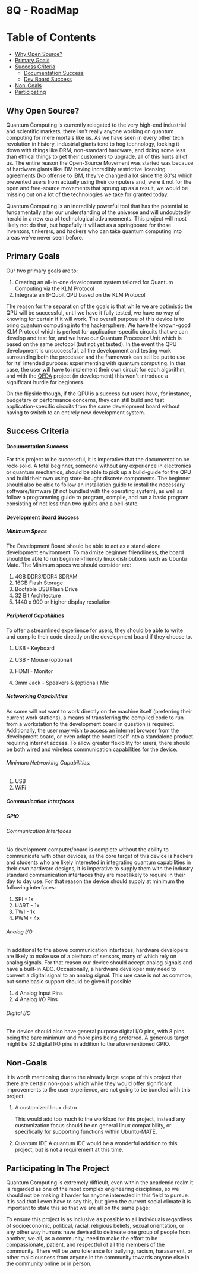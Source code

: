 # 8Q - RoadMap

Table of Contents
===============

* [Why Open Source?](#why-open-source)
* [Primary Goals](#primary-goals)
* [Success Criteria](#success-criteria)
  * [Documentation Success](#documentation-success)
  * [Dev Board Success](#development-board-success)
* [Non-Goals](#non-goals)
* [Participating](participating-in-the-project)

## Why Open Source?

Quantum Computing is currently relegated to the very high-end industrial and scientific markets, there isn't really anyone working on quantum computing for mere mortals like us. As we have seen in every other tech revolution in history, industrial giants tend to hog technology, locking it down with things like DRM, non-standard hardware, and doing some less than ethical things to get their customers to upgrade, all of this hurts all of us. The entire reason the Open-Source Movement was started was because of hardware giants like IBM having incredibly restrictive licensing agreements (No offense to IBM, they've changed a lot since the 80's) which prevented users from actually using their computers and, were it not for the open and free-source movements that sprung up as a result, we would be missing out on a lot of the technologies we take for granted today.

Quantum Computing is an incredibly powerful tool that has the potential to fundamentally alter our understanding of the universe and will undoubtedly herald in a new era of technological advancements. This project will most likely not do that, but hopefully it will act as a springboard for those inventors, tinkerers, and hackers who can take quantum computing into areas we've never seen before.

## Primary Goals

Our two primary goals are to:

1. Creating an all-in-one development system tailored for Quantum Computing via the KLM Protocol
2. Integrate an 8-Qubit QPU based on the KLM Protocol

The reason for the separation of the goals is that while we are optimistic the QPU will be successful, until we have it fully tested, we have no way of knowing for certain if it will work. The overall purpose of this device is to bring quantum computing into the hackersphere. We have the known-good KLM Protocol which is perfect for application-specific circuits that we can develop and test for, and we have our Quantum Processor Unit which is based on the same protocol (but not yet tested). In the event the QPU development is unsuccessful, all the development and testing work surrounding both the processor and the framework can still be put to use for its' intended purpose: experimenting with quantum computing. In that case, the user will have to implement their own circuit for each algorithm, and with the [QEDA](github.com/Spooky-Manufacturing/QEDA) project (in development) this won't introduce a significant hurdle for beginners.

On the flipside though, if the QPU is a success but users have, for instance, budgetary or performance concerns, they can still build and test application-specific circuits from the same development board without having to switch to an entirely new development system.

## Success Criteria

#### Documentation Success

For this project to be successful, it is imperative that the documentation be rock-solid. A total beginner, someone without any experience in electronics or quantum mechanics, should be able to pick up a build-guide for the QPU and build their own using store-bought discrete components. The beginner should also be able to follow an installation guide to install the necessary software/firmware (if not bundled with the operating system), as well as follow a programming guide to program, compile, and run a basic program consisting of not less than two qubits and a bell-state.

#### Development Board Success

##### Minimum Specs

The Development Board should be able to act as a stand-alone development environment. To maximize beginner friendliness, the board should be able to run beginner-friendly linux distributions such as Ubuntu Mate. The Minimum specs we should consider are:

1. 4GB DDR3/DDR4 SDRAM
2. 16GB Flash Storage
3. Bootable USB Flash Drive
4. 32 Bit Architecture
5. 1440 x 900 or higher display resolution

##### Peripheral Capabilities

To offer a streamlined experience for users, they should be able to write and compile their code directly on the development board if they choose to.

1. USB - Keyboard

2. USB - Mouse (optional)

3. HDMI - Monitor

4. 3mm  Jack - Speakers & (optional) Mic

##### Networking Capabilities

As some will not want to work directly on the machine itself (preferring their current work stations), a means of transferring the compiled code to run from a workstation to the development board in question is required. Additionally, the user may wish to access an internet browser from the development board, or even adapt the board itself into a standalone product requiring internet access. To allow greater flexibility for users, there should be both wired and wireless communication capabilities for the device. 

###### Minimum Networking Capabilities:

1. USB
2. WiFi

##### Communication Interfaces

##### GPIO 

###### Communication Interfaces

No development computer/board is complete without the ability to communicate with other devices, as the core target of this device is hackers and students who are likely interested in integrating quantum capabilities in their own hardware designs, it is imperative to supply them with the industry standard communication interfaces they are most likely to require in their day to day use. For that reason the device should supply at minimum the following interfaces:

1. SPI - 1x
2. UART - 1x
3. TWI - 1x
4. PWM - 4x

###### Analog I/O

In additional to the above communication interfaces, hardware developers are likely to make use of a plethora of sensors, many of which rely on analog signals. For that reason our device should accept analog signals and have a built-in ADC. Occasionally, a hardware developer may need to convert a digital signal to an analog signal. This use case is not as common, but some basic support should be given if possible

1. 4 Analog Input Pins
2. 4 Analog I/O Pins

###### Digital I/O

The device should also have general purpose digital I/O pins, with 8 pins being the bare minimum and more pins being preferred. A generous target might be 32 digital I/O pins in addition to the aforementioned GPIO.

## Non-Goals

It is worth mentioning due to the already large scope of this project that there are certain non-goals which while they would offer significant improvements to the user experience, are not going to be bundled with this project.

1. A customized linux distro

   This would add too much to the workload for this project, instead any customization focus should be on general linux compatibility, or specifically for supporting functions within Ubuntu-MATE.

2. Quantum IDE
   A quantum IDE would be a wonderful addition to this project, but is not a requirement at this time.

## Participating In The Project

Quantum Computing is extremely difficult, even within the academic realm it is regarded as one of the most complex engineering disciplines, so we should not be making it harder for anyone interested in this field to pursue. It is sad that I even have to say this, but given the current social climate it is important to state this so that we are all on the same page:

To ensure this project is as inclusive as possible to all individuals regardless of socioeconomic, political, racial, religious beliefs, sexual orientation, or any other way humans have devised to delineate one group of people from another, we all, as a community, need to make the effort to be compassionate, patient, and respectful of all the members of the community. There will be zero tolerance for bullying, racism, harassment, or other maliciousness from anyone in the community towards anyone else in the community online or in person.
